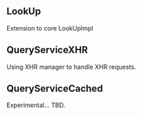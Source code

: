 ## LookUp

Extension to core LookUpImpl

## QueryServiceXHR

Using XHR manager to handle XHR requests.

## QueryServiceCached

Experimental... TBD.